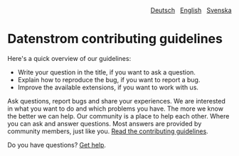 <p align="right"><a href="CONTRIBUTING-de.md">Deutsch</a> &nbsp; <a href="CONTRIBUTING.md">English</a> &nbsp; <a href="CONTRIBUTING-sv.md">Svenska</a></p>

# Datenstrom contributing guidelines

Here's a quick overview of our guidelines:

- Write your question in the title, if you want to ask a question.
- Explain how to reproduce the bug, if you want to report a bug.
- Improve the available extensions, if you want to work with us.

Ask questions, report bugs and share your experiences. We are interested in what you want to do and which problems you have. The more we know the better we can help. Our community is a place to help each other. Where you can ask and answer questions. Most answers are provided by community members, just like you. [Read the contributing guidelines](https://datenstrom.se/yellow/help/contributing-guidelines).

Do you have questions? [Get help](https://datenstrom.se/yellow/help/).
